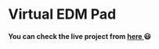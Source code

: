 <h1>Virtual EDM Pad</h>
<h4>You can check the live project from <a href="https://virtual-edm-pad.vercel.app/"> here </a>😃</h4>
